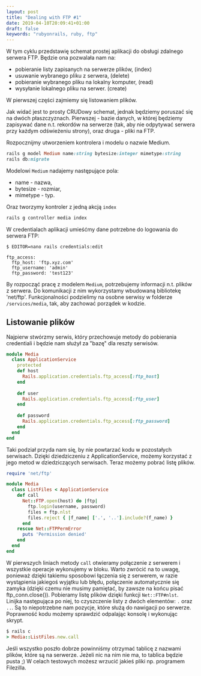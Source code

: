 ```yaml
---
layout: post
title: "Dealing with FTP #1"
date: 2019-04-10T20:09:41+01:00
draft: false
keywords: "rubyonrails, ruby, ftp"
---
```


W tym cyklu przedstawię schemat prostej aplikacji do obsługi zdalnego serwera FTP. Będzie ona pozwalała nam na:
- pobieranie listy zapisanych na serwerze plików, (index)
- usuwanie wybranego pliku z serwera, (delete)
- pobieranie wybranego pliku na lokalny komputer, (read)
- wysyłanie lokalnego pliku na serwer. (create)

W pierwszej części zajmiemy się listowaniem plików.

Jak widać jest to prosty CRUDowy schemat, jednak będziemy poruszać się na dwóch płaszczyznach. Pierwszej - bazie danych, w której będziemy zapisywać dane n.t. rekordów na serwerze (tak, aby nie odpytywać serwera przy każdym odświeżeniu strony), oraz druga - pliki na FTP.

Rozpocznijmy utworzeniem kontrolera i modelu o nazwie Medium.
```ruby
rails g model Medium name:string bytesize:integer mimetype:string
rails db:migrate
```
Modelowi `Medium` nadajemy następujące pola:
- name - nazwa,
- bytesize - rozmiar,
- mimetype - typ.

Oraz tworzymy kontroler z jedną akcją `index`
```ruby
rails g controller media index
```

W credentialach aplikacji umieśćmy dane potrzebne do logowania do serwera FTP:
```
$ EDITOR=nano rails credentials:edit
```
```
ftp_access:
  ftp_host: 'ftp.xyz.com'
  ftp_username: 'admin'
  ftp_password: 'test123'
```
By rozpocząć pracę z modelem `Medium`, potrzebujemy informacji n.t. plików z serwera. Do komunikacji z nim wykorzystamy wbudowaną bibliotekę 'net/ftp'. Funkcjonalności podzielimy na osobne serwisy w folderze `/services/media`, tak, aby zachować porządek w kodzie.

## Listowanie plików

Najpierw stwórzmy serwis, który przechowuje metody do pobierania credentiali i będzie nam służył za "bazę" dla reszty serwisów.  
```ruby
module Media
  class ApplicationService
    protected
    def host
      Rails.application.credentials.ftp_access[:ftp_host]
    end
    
    def user
      Rails.application.credentials.ftp_access[:ftp_user]
    end
    
    def password
      Rails.application.credentials.ftp_access[:ftp_password]
    end
  end
end
```
Taki podział przyda nam się, by nie powtarzać kodu w pozostałych serwisach. Dzięki dziedziczeniu z ApplicationService, możemy korzystać z jego metod w dziedziczących serwisach. Teraz możemy pobrać listę plików.
```ruby
require 'net/ftp'

module Media
  class ListFiles < ApplicationService
    def call
      Net::FTP.open(host) do |ftp|
        ftp.login(username, password)
        files = ftp.nlst
        files.reject { |f_name| ['.', '..'].include?(f_name) }
      end
    rescue Net::FTPPermError
      puts 'Permission denied'
    end
  end
end
```
W pierwszych liniach metody `call` otwieramy połączenie z serwerem i wszystkie operacje wykonujemy w bloku. Warto zwrócić na to uwagę, ponieważ dzięki takiemu sposobowi łączenia się z serwerem, w razie wystąpienia jakiegoś wyjątku lub błędu, połączenie automatycznie się zamyka (dzięki czemu nie musimy pamiętać, by zawsze na końcu pisać ftp_conn.close()).  Pobieramy listę plików dzięki funkcji `Net::FTP#nlst`. Linijka następująca po niej, to czyszczenie listy z dwóch elementów: `.` oraz `..`. Są to niepotrzebne nam pozycje, które służą do nawigacji po serwerze.  
Poprawność kodu możemy sprawdzić odpalając konsolę i wykonując skrypt.
```ruby
$ rails c
> Media::ListFiles.new.call
```
Jeśli wszystko poszło dobrze powinniśmy otrzymać tablicę z nazwami plików, które są na serwerze. Jeżeli nic na nim nie ma, to tablica będzie pusta ;) W celach testowych możesz wrzucić jakieś pliki np. programem Filezilla.